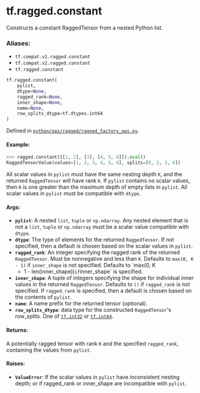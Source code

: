 <div itemscope itemtype="http://developers.google.com/ReferenceObject">
<meta itemprop="name" content="tf.ragged.constant" />
<meta itemprop="path" content="Stable" />
</div>

# tf.ragged.constant

Constructs a constant RaggedTensor from a nested Python list.

### Aliases:

* `tf.compat.v1.ragged.constant`
* `tf.compat.v2.ragged.constant`
* `tf.ragged.constant`

``` python
tf.ragged.constant(
    pylist,
    dtype=None,
    ragged_rank=None,
    inner_shape=None,
    name=None,
    row_splits_dtype=tf.dtypes.int64
)
```



Defined in [`python/ops/ragged/ragged_factory_ops.py`](/code/stable/tensorflow/python/ops/ragged/ragged_factory_ops.py).

<!-- Placeholder for "Used in" -->


#### Example:



```python
>>> ragged.constant([[1, 2], [3], [4, 5, 6]]).eval()
RaggedTensorValue(values=[1, 2, 3, 4, 5, 6], splits=[0, 2, 3, 6])
```

All scalar values in `pylist` must have the same nesting depth `K`, and the
returned `RaggedTensor` will have rank `K`.  If `pylist` contains no scalar
values, then `K` is one greater than the maximum depth of empty lists in
`pylist`.  All scalar values in `pylist` must be compatible with `dtype`.

#### Args:


* <b>`pylist`</b>: A nested `list`, `tuple` or `np.ndarray`.  Any nested element that
  is not a `list`, `tuple` or `np.ndarray` must be a scalar value
  compatible with `dtype`.
* <b>`dtype`</b>: The type of elements for the returned `RaggedTensor`.  If not
  specified, then a default is chosen based on the scalar values in
  `pylist`.
* <b>`ragged_rank`</b>: An integer specifying the ragged rank of the returned
  `RaggedTensor`.  Must be nonnegative and less than `K`. Defaults to
  `max(0, K - 1)` if `inner_shape` is not specified.  Defaults to `max(0, K
  - 1 - len(inner_shape))` if `inner_shape` is specified.
* <b>`inner_shape`</b>: A tuple of integers specifying the shape for individual inner
  values in the returned `RaggedTensor`.  Defaults to `()` if `ragged_rank`
  is not specified.  If `ragged_rank` is specified, then a default is chosen
  based on the contents of `pylist`.
* <b>`name`</b>: A name prefix for the returned tensor (optional).
* <b>`row_splits_dtype`</b>: data type for the constructed `RaggedTensor`'s row_splits.
  One of <a href="../../tf.md#int32"><code>tf.int32</code></a> or <a href="../../tf.md#int64"><code>tf.int64</code></a>.


#### Returns:

A potentially ragged tensor with rank `K` and the specified `ragged_rank`,
containing the values from `pylist`.



#### Raises:


* <b>`ValueError`</b>: If the scalar values in `pylist` have inconsistent nesting
  depth; or if ragged_rank or inner_shape are incompatible with `pylist`.